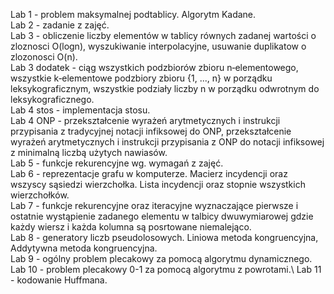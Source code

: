 Lab 1 - problem maksymalnej podtablicy. Algorytm Kadane.\
Lab 2 - zadanie z zajęć.\
Lab 3 - obliczenie liczby elementów w tablicy równych zadanej wartości o zloznosci O(logn), wyszukiwanie interpolacyjne, usuwanie duplikatow o zlozonosci O(n).\
Lab 3 dodatek - ciąg wszystkich podzbiorów zbioru n‐elementowego, wszystkie k‐elementowe podzbiory zbioru {1, ..., n} w porządku leksykograficznym, wszystkie podziały liczby n w porządku odwrotnym do leksykograficznego.\
Lab 4 stos - implementacja stosu.\
Lab 4 ONP - przekształcenie wyrażeń arytmetycznych i instrukcji przypisania z tradycyjnej notacji infiksowej do ONP, przekształcenie wyrażeń arytmetycznych i instrukcji przypisania z ONP do notacji infiksowej z minimalną liczbą użytych nawiasów.\
Lab 5 - funkcje rekurencyjne wg. wymagań z zajęć.\
Lab 6 - reprezentacje grafu w komputerze. Macierz incydencji oraz wszyscy sąsiedzi wierzchołka. Lista incydencji oraz stopnie wszystkich wierzchołków.\
Lab 7 - funkcje rekurencyjne oraz iteracyjne wyznaczające pierwsze i ostatnie wystąpienie zadanego elementu w talbicy dwuwymiarowej gdzie każdy wiersz i każda kolumna są posrtowane niemalejąco.\
Lab 8 - generatory liczb pseudolosowych. Liniowa metoda kongruencyjna, Addytywna metoda kongruencyjna.\
Lab 9 - ogólny problem plecakowy za pomocą algorytmu dynamicznego.\
Lab 10 - problem plecakowy 0-1 za pomocą algorytmu z powrotami.\ 
Lab 11 - kodowanie Huffmana.
